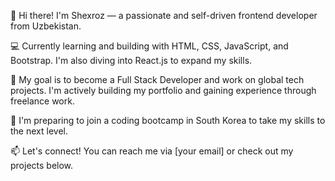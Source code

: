 👋 Hi there! I'm Shexroz — a passionate and self-driven frontend developer from Uzbekistan.

💻 Currently learning and building with HTML, CSS, JavaScript, and Bootstrap. I'm also diving into React.js to expand my skills.

🚀 My goal is to become a Full Stack Developer and work on global tech projects. I'm actively building my portfolio and gaining experience through freelance work.

🎯 I'm preparing to join a coding bootcamp in South Korea to take my skills to the next level.

📫 Let's connect! You can reach me via [your email] or check out my projects below.

<!--
**shexroz81/shexroz81** is a ✨ _special_ ✨ repository because its `README.md` (this file) appears on your GitHub profile.

Here are some ideas to get you started:

- 🔭 I’m currently working on ...
- 🌱 I’m currently learning ...
- 👯 I’m looking to collaborate on ...
- 🤔 I’m looking for help with ...
- 💬 Ask me about ...
- 📫 How to reach me: ...
- 😄 Pronouns: ...
- ⚡ Fun fact: ...
-->
